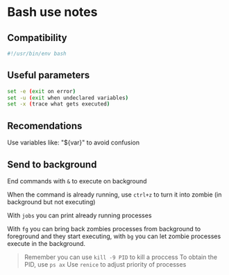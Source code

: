 # Bash use notes

## Compatibility

```bash
#!/usr/bin/env bash
```

## Useful parameters

```bash
set -e (exit on error)
set -u (exit when undeclared variables)
set -x (trace what gets executed)
```

## Recomendations

Use variables like: "${var}" to avoid confusion

## Send to background

End commands with `&` to execute on background

When the command is already running, use `ctrl+z` to turn
 it into zombie (in background but not executing)

With `jobs` you can print already running processes

With `fg` you can bring back zombies processes from background
 to foreground and they start executing, with `bg` you can
 let zombie processes execute in the background.

> Remember you can use `kill -9 PID` to kill a proccess
> To obtain the PID, use `ps ax`
> Use `renice` to adjust priority of processes
